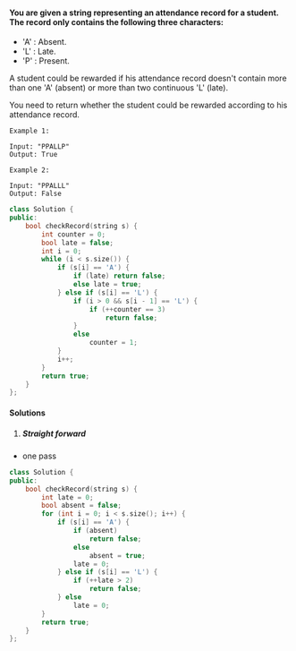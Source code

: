#### You are given a string representing an attendance record for a student. The record only contains the following three characters:

-    'A' : Absent.
-    'L' : Late.
-    'P' : Present.

A student could be rewarded if his attendance record doesn't contain more than one 'A' (absent) or more than two continuous 'L' (late).

You need to return whether the student could be rewarded according to his attendance record.

```
Example 1:

Input: "PPALLP"
Output: True

Example 2:

Input: "PPALLL"
Output: False
```


```c++
class Solution {
public:
    bool checkRecord(string s) {
        int counter = 0;
        bool late = false;
        int i = 0;
        while (i < s.size()) {
            if (s[i] == 'A') {
                if (late) return false;
                else late = true;
            } else if (s[i] == 'L') {
                if (i > 0 && s[i - 1] == 'L') {
                    if (++counter == 3)
                        return false;
                }
                else
                    counter = 1;
            }
            i++;
        }
        return true;
    }
};
```

#### Solutions

1. ##### Straight forward

- one pass

```c++
class Solution {
public:
    bool checkRecord(string s) {
        int late = 0;
        bool absent = false;
        for (int i = 0; i < s.size(); i++) {
            if (s[i] == 'A') {
                if (absent)
                    return false;
                else
                    absent = true;
                late = 0;
            } else if (s[i] == 'L') {
                if (++late > 2)
                    return false;
            } else
                late = 0;
        }
        return true;
    }
};
```
